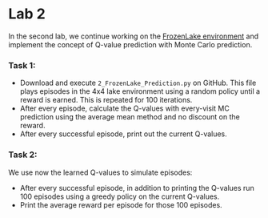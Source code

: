 # Lab 2

In the second lab, we continue working on the  [FrozenLake environment](https://gym.openai.com/envs/FrozenLake-v0/)
and implement the concept of Q-value prediction with Monte Carlo prediction.


### Task 1:
- Download and execute `2_FrozenLake_Prediction.py` on GitHub.
This file plays episodes in the 4x4 lake environment using a random policy until a reward is earned.
This is repeated for 100 iterations.
- After every episode, calculate the Q-values with every-visit MC prediction using the average mean method and no discount on the reward.
- After every successful episode, print out the current Q-values.

### Task 2:
We use now the learned Q-values to simulate episodes:

- After every successful episode, in addition to printing the Q-values run 100 episodes using a greedy policy on the current Q-values.
- Print the average reward per episode for those 100 episodes.
